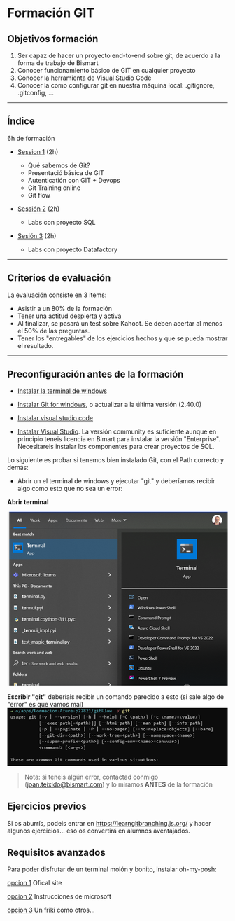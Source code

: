 # Formación GIT


## Objetivos formación

1. Ser capaz de hacer un proyecto end-to-end sobre git, de acuerdo a la forma de trabajo de Bismart
2. Conocer funcionamiento básico de GIT en cualquier proyecto
3. Conocer la herramienta de Visual Studio Code
4. Conocer la como configurar git en nuestra máquina local: .gitignore, .gitconfig, ...

---
## Índice   

6h de formación

* [Session 1](./sesion1.md) (2h)
    * Qué sabemos de Git? 
    * Presentació básica de GIT
    * Autenticatión con GIT + Devops
    * Git Training online
    * Git flow


* [Sessión 2](./sesion2.md) (2h)
    * Labs con proyecto SQL

    
* [Sesión 3](./sesion3.md) (2h)
    * Labs con proyecto Datafactory
---
## Criterios de evaluación

La evaluación consiste en 3 items:

* Asistir a un 80% de la formación
* Tener una actitud despierta y activa
* Al finalizar, se pasará un test sobre Kahoot. Se deben acertar al menos el 50% de las preguntas. 
* Tener los "entregables" de los ejercicios hechos y que se pueda mostrar el resultado. 

---
## Preconfiguración antes de la formación

* [Instalar la terminal de windows](https://www.bing.com/ck/a?!&&p=65b0d4bb03042e9cJmltdHM9MTY4MjI5NDQwMCZpZ3VpZD0xNzFkMWYxNi04MmQ4LTZjZjgtMDU2OC0wZGQ0ODNjMjZkNjYmaW5zaWQ9NTQ3OA&ptn=3&hsh=3&fclid=171d1f16-82d8-6cf8-0568-0dd483c26d66&psq=install+window+terminal&u=a1bXMtd2luZG93cy1zdG9yZTovL3BkcC8_UHJvZHVjdElkPTlOMERYMjBISzcwMSZyZWZlcnJlcj1iaW5nd2Vic2VhcmNoJm9jaWQ9YmluZ3dlYnNlYXJjaA&ntb=1)
* [Instalar Git for windows](https://git-scm.com/download/win), o actualizar a la última versión  (2.40.0)
* [Instalar visual studio code](https://code.visualstudio.com/docs/?dv=win)

* [Instalar Visual Studio](https://visualstudio.microsoft.com/downloads/). La versión community es suficiente aunque en principio teneis licencia en Bimart para instalar la versión "Enterprise". Necesitareis instalar los componentes para crear proyectos de SQL.


Lo siguiente es probar si tenemos bien instalado Git, con el Path correcto y demás:

* Abrir un el terminal de windows y ejecutar "git" y deberíamos recibir algo como esto que no sea un error:

**Abrir terminal**

![](images/20230424155351.png)

**Escribir "git"**
deberíais recibir un comando parecido a esto (si sale algo de "error" es que vamos mal)
![](images/20230424155314.png)

>Nota: si teneis algún error, contactad conmigo (joan.teixido@bismart.com) y lo miramos **ANTES** de la formación


## Ejercicios previos
Si os aburrís, podeis entrar en https://learngitbranching.js.org/ y hacer algunos ejercicios... eso os convertirá en alumnos aventajados. 


## Requisitos avanzados

Para poder disfrutar de un terminal molón y bonito, instalar oh-my-posh:

[opcion 1](https://ohmyposh.dev/) Ofical site


[opcion 2](https://learn.microsoft.com/en-us/windows/terminal/tutorials/custom-prompt-setup) Instrucciones de microsoft

[opcion 3](https://dev.to/geekheaddd/beautify-windows-terminal-using-oh-my-guide-for-newbies-3m3k#:~:text=Oh%20my%20posh%20for%20Windows%20%282022%20guide%20for,the%20following%20oh-my-posh%20font%20install.%20...%20M%C3%A1s%20elementos) Un friki como otros...


